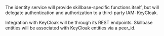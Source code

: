 The identity service will provide skillbase-specific functions itself, but will delegate authentication and authorization to a third-party IAM: KeyCloak.

Integration with KeyCloak will be through its REST endpoints. Skillbase entities will be associated with KeyCloak entities via a peer_id.
